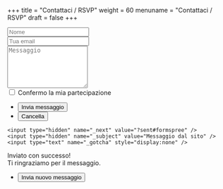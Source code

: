 +++
title = "Contattaci / RSVP"
weight = 60
menuname = "Contattaci / RSVP"
draft = false
+++

<form id="contactform" method="post" action="https://formspree.io/marinagioelesposi@gmail.com">
	<div class="field half first">
		<input type="text" name="name" id="name" placeholder="Nome"/>
	</div>
	<div class="field half">
		<input type="email" id="email" name="email" placeholder="Tua email">
	</div>
	<div class="field">
		<textarea name="message" id="message" rows="6" placeholder="Messaggio"></textarea>
	</div>
	<div class="field half first">
		<input type="checkbox" id="partecipero" name="partecipero">
		<label for="partecipero">Confermo la mia partecipazione</label>
	</div>
	<ul class="actions">
		<li><input type="submit" value="Invia messaggio" class="special" /></li>
		<li><input type="reset" value="Cancella" /></li>
	</ul>

	<input type="hidden" name="_next" value="?sent#formspree" />
	<input type="hidden" name="_subject" value="Messaggio dal sito" />
	<input type="text" name="_gotcha" style="display:none" />
</form>

<span id="contactformsent">Inviato con successo! <br>
Ti ringraziamo per il messaggio.<br>
</span>
<form id="contactform2">
	<ul class="actions">
		<li><input type="submit" value="Invia nuovo messaggio" class="special" /></li>
	</ul>
	<input type="hidden" name="_next" value="#formspree" />
	<input type="text" name="_gotcha" style="display:none" />
</form>




<script>
$(document).ready(function($) { 
    $(function(){
        if (window.location.search == "?sent") {
        	$('#contactform').hide();
			$('#contactformsent').show();
			$('#contactform2').show();
        } else {
			$('#contactformsent').hide();
			$('#contactform').show();
			$('#contactform2').hide();
        }
    });
});
</script>
